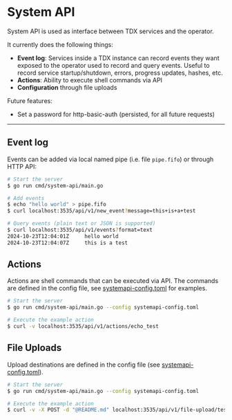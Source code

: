 # System API

System API is used as interface between TDX services and the operator.

It currently does the following things:

- **Event log**: Services inside a TDX instance can record events they want exposed to the operator
 used to record and query events. Useful to record service startup/shutdown, errors, progress updates,
 hashes, etc.
- **Actions**: Ability to execute shell commands via API
- **Configuration** through file uploads

Future features:

- Set a password for http-basic-auth (persisted, for all future requests)

---

 ## Event log

Events can be added via local named pipe (i.e. file `pipe.fifo`) or through HTTP API:

```bash
# Start the server
$ go run cmd/system-api/main.go

# Add events
$ echo "hello world" > pipe.fifo
$ curl localhost:3535/api/v1/new_event?message=this+is+a+test

# Query events (plain text or JSON is supported)
$ curl localhost:3535/api/v1/events?format=text
2024-10-23T12:04:01Z     hello world
2024-10-23T12:04:07Z     this is a test
```

 ## Actions

 Actions are shell commands that can be executed via API. The commands are defined in the config file,
 see [systemapi-config.toml](./systemapi-config.toml) for examples.

```bash
# Start the server
$ go run cmd/system-api/main.go --config systemapi-config.toml

# Execute the example action
$ curl -v localhost:3535/api/v1/actions/echo_test
```

## File Uploads

Upload destinations are defined in the config file (see [systemapi-config.toml](./systemapi-config.toml)).

```bash
# Start the server
$ go run cmd/system-api/main.go --config systemapi-config.toml

# Execute the example action
$ curl -v -X POST -d "@README.md" localhost:3535/api/v1/file-upload/testfile
```
